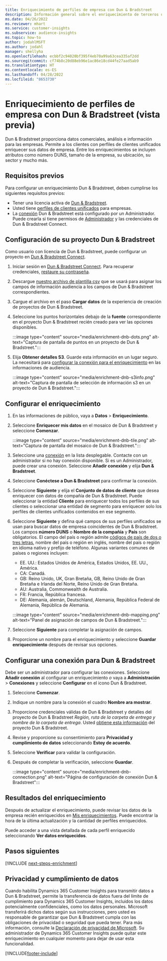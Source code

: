 ```yaml
---
title: Enriquecimiento de perfiles de empresa con Dun & Bradstreet
description: Información general sobre el enriquecimiento de terceros de Dun & Bradstreet.
ms.date: 04/26/2022
ms.reviewer: mhart
ms.service: customer-insights
ms.subservice: audience-insights
ms.topic: how-to
author: jodahlMSFT
ms.author: jodahl
manager: shellyha
ms.openlocfilehash: ecbbf2c94020bf395f4eb70a99a63cea335af2dd
ms.sourcegitcommit: cf74b8c20d88eb96e1ac86e18cd44fe27aad5ab9
ms.translationtype: HT
ms.contentlocale: es-ES
ms.lasthandoff: 04/28/2022
ms.locfileid: "8653730"
---
```

# <a name="enrichment-of-company-profiles-with-dun--bradstreet-preview"></a>Enriquecimiento de perfiles de empresa con Dun & Bradstreet (vista previa)

Dun & Bradstreet proporciona datos comerciales, análisis e información para las empresas. Permite a los clientes con perfiles de clientes unificados enriquecer sus datos de empresa. Entre los enriquecimientos se incluyen atributos como número DUNS, tamaño de la empresa, su ubicación, su sector y mucho más.

## <a name="prerequisites"></a>Requisitos previos

Para configurar un enriquecimiento Dun & Bradstreet, deben cumplirse los siguientes requisitos previos:

- Tener una licencia activa de [Dun & Bradstreet](https://www.dnb.com/marketing/media/give-your-data-a-boost.html?source=microsoft_audience_insights).
- Usted tiene [perfiles de clientes unificados](customer-profiles.md) para empresas.
- La [conexión](connections.md) Dun & Bradstreet está configurado por un Administrador. Puede crearla si tiene permisos de [Administrador](permissions.md#admin) y las credenciales de Dun & Bradstreet Connect. 

## <a name="setting-up-your-dun--bradstreet-project"></a>Configuración de su proyecto Dun & Bradstreet

Como usuario con licencia de Dun & Bradstreet, puede configurar un proyecto en [Dun & Bradstreet Connect](https://connect.dnb.com?lead_source=microsoft_audienceinsights). 


1. Iniciar sesión en [Dun & Bradstreet Connect](https://connect.dnb.com?lead_source=microsoft_audienceinsights). Para recuperar credenciales, [restaure su contraseña](https://sso.dnb.com/signin/forgot-password?lead_source=microsoft_audienceinsights).

1. Descargue [nuestro archivo de plantilla csv](https://c360devenrichment.blob.core.windows.net/mapping/DnBCIdatamapping.csv) que se usará para asignar los campos de información audiencia a los campos de Dun & Bradstreet correspondientes. 

1. Cargue el archivo en el paso **Cargar datos** de la experiencia de creación de proyectos de Dun & Bradstreet. 

1. Seleccione los puntos horizontales debajo de la **fuente** correspondiente en el proyecto Dun & Bradstreet recién creado para ver las opciones disponibles.

   :::image type="content" source="media/enrichment-dnb-dots.png" alt-text="Captura de pantalla de puntos en un proyecto de Dun & Bradstreet.":::

1. Elija **Obtener detalles S3**. Guarde esta información en un lugar seguro. La necesitará para [configurar la conexión para el enriquecimiento](#configure-a-connection-for-dun--bradstreet) en las informaciones de audiencia. 

   :::image type="content" source="media/enrichment-dnb-s3info.png" alt-text="Captura de pantalla de selección de información s3 en un proyecto de Dun & Bradstreet.":::



## <a name="configure-the-enrichment"></a>Configurar el enriquecimiento

1. En las informaciones de público, vaya a **Datos** > **Enriquecimiento**.

1. Seleccione **Enriquecer mis datos** en el mosaico de Dun & Bradstreet y seleccione **Comenzar**.

   :::image type="content" source="media/enrichment-dnb-tile.png" alt-text="Captura de pantalla del mosaico de Dun & Bradstreet.":::

1. Seleccione una [conexión](connections.md) en la lista desplegable. Contacte con un administrador si no hay conexión disponible. Si es un Administrador, puede crear una conexión. Seleccione **Añadir conexión** y elija **Dun & Bradstreet**. 

1. Seleccione **Conéctese a Dun & Bradstreet** para confirmar la conexión.

1. Seleccione **Siguiente** y elija el **Conjunto de datos de cliente** que desea enriquecer con datos de compañía de Dun & Bradstreet. Puede seleccionar la entidad **Cliente** para enriquecer todos los perfiles de sus clientes o seleccionar una entidad de segmento para enriquecer solo los perfiles de clientes unificados contenidos en ese segmento.

1. Seleccione **Siguiente** y defina qué campos de sus perfiles unificados se usan para buscar datos de empresa coincidentes de Dun & Bradstreet. Los campos **número DUNS** o **Nombre de la compañía** y **País** son obligatorios. El campo del país o región admite [códigos de país de dos o tres letras](https://www.iso.org/iso-3166-country-codes.html), nombre del país o región en inglés, nombre del país o región en idioma nativo y prefijo de teléfono. Algunas variantes comunes de países o regiones incluyen:

   * EE. UU.: Estados Unidos de América, Estados Unidos, EE. UU., América.
   * CA: Canadá.
   * GB: Reino Unido, UK, Gran Bretaña, GB, Reino Unido de Gran Bretaña e Irlanda del Norte, Reino Unido de Gran Bretaña.
   * AU: Australia, Commonwealth de Australia.
   * FR: Francia, República francesa.
   * DE: Alemania, alemán, Deutschland, Alemania, República Federal de Alemania, República de Alemania.

   :::image type="content" source="media/enrichment-dnb-mapping.png" alt-text="Panel de asignación de campos de Dun & Bradstreet.":::

1. Seleccione **Siguiente** para completar la asignación de campos.

1. Proporcione un nombre para el enriquecimiento y seleccione **Guardar enriquecimiento** después de revisar sus opciones.


## <a name="configure-a-connection-for-dun--bradstreet"></a>Configurar una conexión para Dun & Bradstreet 

Debe ser un administrador para configurar las conexiones. Seleccione **Añadir conexión** al configurar un enriquecimiento *o* vaya a **Administración** > **Conexiones** y seleccione **Configurar** en el icono Dun & Bradstreet.

1. Seleccione **Comenzar**. 

1. Indique un nombre para la conexión el cuadro **Nombre ara mostrar**.

1. Proporcione credenciales válidas de Dun & Bradstreet y detalles del proyecto de Dun & Bradstreet *Región, ruta de la carpeta de entrega y nombre de la carpeta de entrega*. Usted [obtiene esta información](#setting-up-your-dun--bradstreet-project) del proyecto Dun & Bradstreet.

1. Revise y proporcione su consentimiento para **Privacidad y cumplimiento de datos** seleccionando **Estoy de acuerdo**.

1. Seleccione **Verificar** para validar la configuración.

1. Después de completar la verificación, seleccione **Guardar**.
   
   :::image type="content" source="media/enrichment-dnb-connection.png" alt-text="Página de configuración de conexión Dun & Bradstreet":::

## <a name="enrichment-results"></a>Resultados del enriquecimiento

Después de actualizar el enriquecimiento, puede revisar los datos de la empresa recién enriquecidos en [Mis enriquecimientos](enrichment-hub.md). Puede encontrar la hora de la última actualización y la cantidad de perfiles enriquecidos.

Puede acceder a una vista detallada de cada perfil enriquecido seleccionando **Ver datos enriquecidos**.

## <a name="next-steps"></a>Pasos siguientes

[!INCLUDE [next-steps-enrichment](includes/next-steps-enrichment.md)]

## <a name="data-privacy-and-compliance"></a>Privacidad y cumplimiento de datos

Cuando habilita Dynamics 365 Customer Insights para transmitir datos a Dun & Bradstreet, permite la transferencia de datos fuera del límite de cumplimiento para Dynamics 365 Customer Insights, incluidos los datos potencialmente confidenciales, como los datos personales. Microsoft transferirá dichos datos según sus instrucciones, pero usted es responsable de garantizar que Dun & Bradstreet cumpla con las obligaciones de privacidad o seguridad que pueda tener. Para más información, consulte la [Declaración de privacidad de Microsoft](https://go.microsoft.com/fwlink/?linkid=396732).
Su administrador de Dynamics 365 Customer Insights puede quitar este enriquecimiento en cualquier momento para dejar de usar esta funcionalidad.


[!INCLUDE[footer-include](includes/footer-banner.md)]

